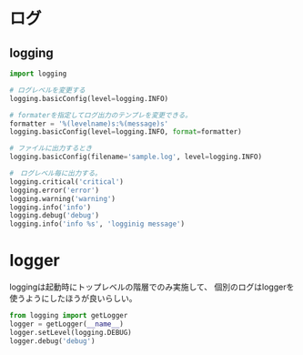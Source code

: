 # ログ
## logging

```python
import logging

# ログレベルを変更する
logging.basicConfig(level=logging.INFO)

# formaterを指定してログ出力のテンプレを変更できる。
formatter = '%(levelname)s:%(message)s'
logging.basicConfig(level=logging.INFO, format=formatter)

# ファイルに出力するとき
logging.basicConfig(filename='sample.log', level=logging.INFO)

#　ログレベル毎に出力する。
logging.critical('critical')
logging.error('error')
logging.warning('warning')
logging.info('info')
logging.debug('debug')
logging.info('info %s', 'logginig message')
```


# logger

loggingは起動時にトップレベルの階層でのみ実施して、
個別のログはloggerを使うようにしたほうが良いらしい。  


```python
from logging import getLogger
logger = getLogger(__name__)
logger.setLevel(logging.DEBUG)
logger.debug('debug')
```

